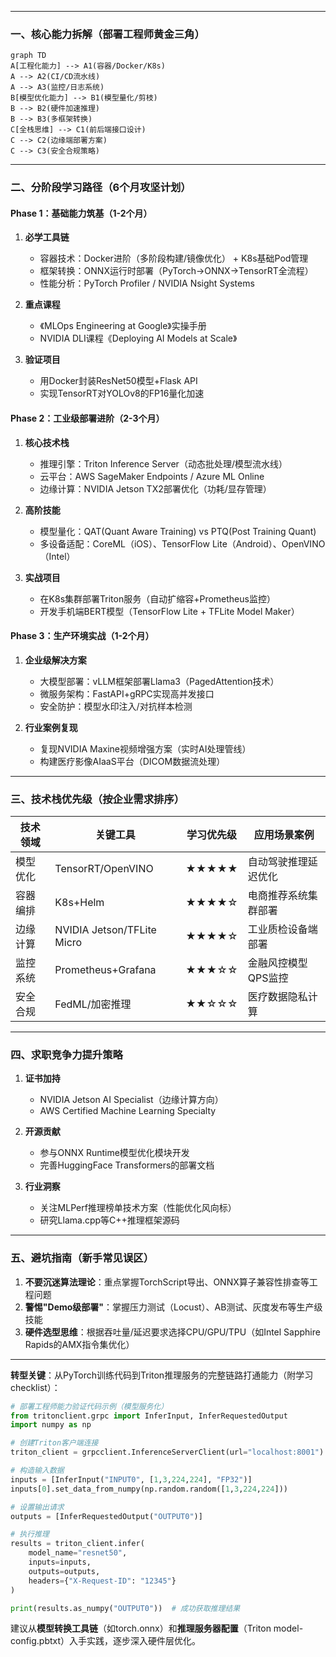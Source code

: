 

---

### **一、核心能力拆解（部署工程师黄金三角）**
```mermaid
graph TD
A[工程化能力] --> A1(容器/Docker/K8s)
A --> A2(CI/CD流水线)
A --> A3(监控/日志系统)
B[模型优化能力] --> B1(模型量化/剪枝)
B --> B2(硬件加速推理)
B --> B3(多框架转换)
C[全栈思维] --> C1(前后端接口设计)
C --> C2(边缘端部署方案)
C --> C3(安全合规策略)
```

---

### **二、分阶段学习路径（6个月攻坚计划）**

#### **Phase 1：基础能力筑基（1-2个月）**
1. **必学工具链**
   - 容器技术：Docker进阶（多阶段构建/镜像优化） + K8s基础Pod管理
   - 框架转换：ONNX运行时部署（PyTorch→ONNX→TensorRT全流程）
   - 性能分析：PyTorch Profiler / NVIDIA Nsight Systems

2. **重点课程**
   - 《MLOps Engineering at Google》实操手册
   - NVIDIA DLI课程《Deploying AI Models at Scale》

3. **验证项目**
   - 用Docker封装ResNet50模型+Flask API
   - 实现TensorRT对YOLOv8的FP16量化加速

#### **Phase 2：工业级部署进阶（2-3个月）**
1. **核心技术栈**
   - 推理引擎：Triton Inference Server（动态批处理/模型流水线）
   - 云平台：AWS SageMaker Endpoints / Azure ML Online
   - 边缘计算：NVIDIA Jetson TX2部署优化（功耗/显存管理）

2. **高阶技能**
   - 模型量化：QAT(Quant Aware Training) vs PTQ(Post Training Quant)
   - 多设备适配：CoreML（iOS）、TensorFlow Lite（Android）、OpenVINO（Intel）

3. **实战项目**
   - 在K8s集群部署Triton服务（自动扩缩容+Prometheus监控）
   - 开发手机端BERT模型（TensorFlow Lite + TFLite Model Maker）

#### **Phase 3：生产环境实战（1-2个月）**
1. **企业级解决方案**
   - 大模型部署：vLLM框架部署Llama3（PagedAttention技术）
   - 微服务架构：FastAPI+gRPC实现高并发接口
   - 安全防护：模型水印注入/对抗样本检测

2. **行业案例复现**
   - 复现NVIDIA Maxine视频增强方案（实时AI处理管线）
   - 构建医疗影像AIaaS平台（DICOM数据流处理）

---

### **三、技术栈优先级（按企业需求排序）**
| 技术领域         | 关键工具                     | 学习优先级 | 应用场景案例                   |
|------------------|------------------------------|------------|--------------------------------|
| 模型优化         | TensorRT/OpenVINO            | ★★★★★      | 自动驾驶推理延迟优化           |
| 容器编排         | K8s+Helm                     | ★★★★☆      | 电商推荐系统集群部署           |
| 边缘计算         | NVIDIA Jetson/TFLite Micro   | ★★★★☆      | 工业质检设备端部署             |
| 监控系统         | Prometheus+Grafana           | ★★★☆☆      | 金融风控模型QPS监控            |
| 安全合规         | FedML/加密推理               | ★★☆☆☆      | 医疗数据隐私计算               |

---

### **四、求职竞争力提升策略**
1. **证书加持**
   - NVIDIA Jetson AI Specialist（边缘计算方向）
   - AWS Certified Machine Learning Specialty

2. **开源贡献**
   - 参与ONNX Runtime模型优化模块开发
   - 完善HuggingFace Transformers的部署文档

3. **行业洞察**
   - 关注MLPerf推理榜单技术方案（性能优化风向标）
   - 研究Llama.cpp等C++推理框架源码

---

### **五、避坑指南（新手常见误区）**
1. **不要沉迷算法理论**：重点掌握TorchScript导出、ONNX算子兼容性排查等工程问题
2. **警惕"Demo级部署"**：掌握压力测试（Locust）、AB测试、灰度发布等生产级技能
3. **硬件选型思维**：根据吞吐量/延迟要求选择CPU/GPU/TPU（如Intel Sapphire Rapids的AMX指令集优化）

---

**转型关键**：从PyTorch训练代码到Triton推理服务的完整链路打通能力（附学习checklist）：
```python
# 部署工程师能力验证代码示例（模型服务化）
from tritonclient.grpc import InferInput, InferRequestedOutput
import numpy as np

# 创建Triton客户端连接
triton_client = grpcclient.InferenceServerClient(url="localhost:8001")

# 构造输入数据
inputs = [InferInput("INPUT0", [1,3,224,224], "FP32")]
inputs[0].set_data_from_numpy(np.random.random([1,3,224,224]))

# 设置输出请求
outputs = [InferRequestedOutput("OUTPUT0")]

# 执行推理
results = triton_client.infer(
    model_name="resnet50",
    inputs=inputs,
    outputs=outputs,
    headers={"X-Request-ID": "12345"}
)

print(results.as_numpy("OUTPUT0"))  # 成功获取推理结果
```

建议从**模型转换工具链**（如torch.onnx）和**推理服务器配置**（Triton model-config.pbtxt）入手实践，逐步深入硬件层优化。